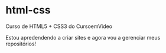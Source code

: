 # html-css
 Curso de HTML5 + CSS3 do CursoemVideo

 Estou apredendendo a criar sites e agora vou a gerenciar meus repositórios!
